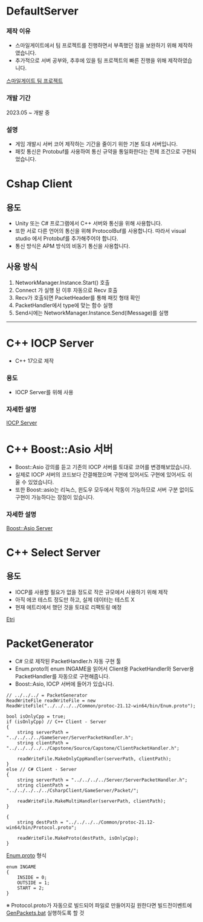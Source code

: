 # DefaultServer
### 제작 이유
- 스마일게이트에서 팀 프로젝트를 진행하면서 부족했던 점을 보완하기 위해 제작하였습니다.
- 추가적으로 서버 공부와, 추후에 있을 팀 프로젝트의 빠른 진행을 위해 제작하였습니다.

[스마일게이트 팀 프로젝트](https://github.com/Hong-Study/bluebird/tree/main/src)

### 개발 기간
2023.05 ~ 개발 중

### 설명
- 게임 개발시 서버 코어 제작하는 기간을 줄이기 위한 기본 토대 서버입니다.
- 패킷 통신은 Protobuf를 사용하여 통신 규약을 통일화한다는 전제 조건으로 구현되었습니다.

# Cshap Client
## 용도
- Unity 또는 C# 프로그램에서 C++ 서버와 통신을 위해 사용합니다.
- 또한 서로 다른 언어의 통신을 위해 ProtocolBuf를 사용합니다. 따라서 visual studio 에서 Protobuf를 추가해주어야 합니다.
- 통신 방식은 APM 방식의 비동기 통신을 사용합니다.

## 사용 방식
1. NetworkManager.Instance.Start() 호출
2. Connect 가 실행 된 이후 자동으로 Recv 호출
3. Recv가 호출되면 PacketHeader를 통해 패킷 형태 확인
4. PacketHandler에서 type에 맞는 함수 실행
5. Send시에는 NetworkManager.Instance.Send(IMessage)를 실행

---
# C++ IOCP Server
- C++ 17으로 제작

### 용도
- IOCP Server를 위해 사용

### 자세한 설명
[IOCP Server](https://github.com/Hong-Study/DefaultServer/tree/main/IOCPServer)

# C++ Boost::Asio 서버
- Boost::Asio 강의를 듣고 기존의 IOCP 서버를 토대로 코어를 변경해보았습니다.
- 실제로 IOCP 서버의 코드보다 간결해졌으며 구현에 있어서도 구현에 있어서도 쉬울 수 있었습니다.
- 또한 Boost::asio는 리눅스, 윈도우 모두에서 작동이 가능하므로 서버 구분 없이도 구현이 가능하다는 장점이 있습니다.

### 자세한 설명
[Boost::Asio Server](https://github.com/Hong-Study/DefaultServer/tree/main/BoostAsioServer)

# C++ Select Server
## 용도
- IOCP를 사용할 필요가 없을 정도로 작은 규모에서 사용하기 위해 제작
- 아직 에코 테스트 정도만 하고, 실제 데이터는 테스트 X
- 현재 에트리에서 했던 것을 토대로 리팩토링 예정

[Etri](https://github.com/Hong-Study/Etri)

# PacketGenerator
- C# 으로 제작된 PacketHandler.h 자동 구현 툴
- Enum.proto의 enum INGAME을 읽어서 Client용 PacketHandler와 Server용 PacketHandler를 자동으로 구현해줍니다.
- Boost::Asio, IOCP 서버에 들어가 있습니다.

```
// ../../../ = PacketGenerator
ReadWriteFile readWriteFile = new ReadWriteFile("../../../../Common/protoc-21.12-win64/bin/Enum.proto");

bool isOnlyCpp = true;
if (isOnlyCpp) // C++ Client - Server
{
	string serverPath = "../../../../GameServer/ServerPacketHandler.h";
	string clientPath = "../../../../../Capstone/Source/Capstone/ClientPacketHandler.h";
	
	readWriteFile.MakeOnlyCppHandler(serverPath, clientPath);
}
else // C# Client - Server
{
	string serverPath = "../../../../Server/ServerPacketHandler.h";
	string clientPath = "../../../../../CsharpClient/GameServer/Packet/";
	
	readWriteFile.MakeMultiHandler(serverPath, clientPath);
}

{
	string destPath = "../../../../Common/protoc-21.12-win64/bin/Protocol.proto";
	
	readWriteFile.MakeProto(destPath, isOnlyCpp);
}
```

[Enum.proto](Common/protoc-21.12-win64/bin/Enum.proto) 형식
```
enum INGAME
{
	INSIDE = 0;
	OUTSIDE = 1;
	START = 2;
}
```
※ Protocol.proto가 자동으로 빌드되어 파일로 만들어지길 원한다면 빌드전이벤트에 [GenPackets.bat](Common/protoc-21.12-win64/bin/GenPackets.bat) 실행하도록 할 것
